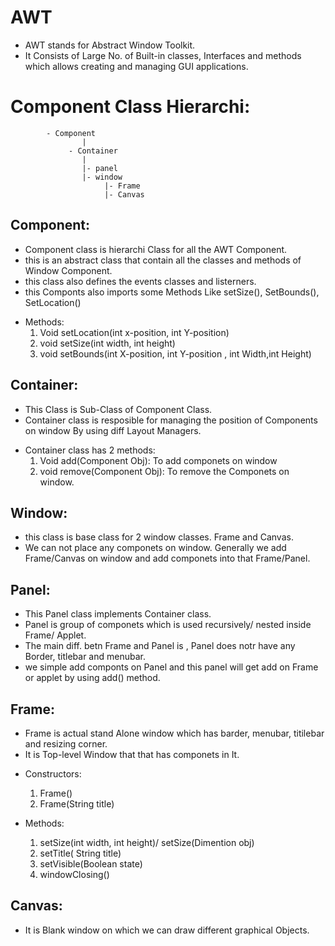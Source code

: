 # AWT
- AWT stands for Abstract Window Toolkit.
- It Consists of Large No. of Built-in classes, Interfaces and methods which allows creating and managing GUI applications.

# Component Class Hierarchi:
            - Component
                    |
                 - Container
                    |
                    |- panel
                    |- window
                         |- Frame
                         |- Canvas

## Component:
- Component class is hierarchi Class for all the AWT Component.
- this is an abstract class that contain all the classes and methods of Window Component.
- this class also defines the events classes and listerners.
- this Componts also imports some Methods Like setSize(), SetBounds(), SetLocation()
  
* Methods:
   1. Void setLocation(int x-position, int Y-position)
   2. void setSize(int width, int height)
   3. void setBounds(int X-position, int Y-position , int Width,int Height)

## Container:
- This Class is Sub-Class of Component Class.
- Container class is resposible for managing the position of Components on window By using diff Layout Managers.
  
* Container class has 2 methods:
    1. Void add(Component Obj): To add componets on window
    2. void remove(Component Obj): To remove the Componets on window.

## Window:
- this class is base class for 2 window classes. Frame and Canvas.
- We can not place any componets on window. Generally we add Frame/Canvas on window and add componets into that Frame/Panel.

## Panel:
- This Panel class implements Container class.
- Panel is group of componets which is used recursively/ nested inside Frame/ Applet.
- The main diff. betn Frame and Panel is , Panel does notr have any Border, titlebar and menubar.
- we simple add componts on Panel and this panel will get add on Frame or applet by using add() method.
  
## Frame:
- Frame is actual stand Alone window which has barder, menubar, titilebar and resizing corner.
- It is Top-level Window that that has componets in It.

* Constructors:
  1. Frame()
  2. Frame(String title)
   
* Methods:
   1. setSize(int width, int height)/ setSize(Dimention obj)
   2. setTitle( String title)
   3. setVisible(Boolean state)
   4. windowClosing()
  
## Canvas:
- It is Blank window on which we can draw different graphical Objects.
  